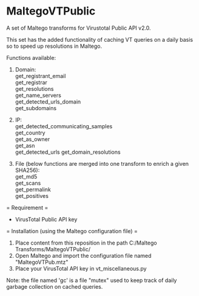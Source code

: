 # MaltegoVTPublic
A set of Maltego transforms for Virustotal Public API v2.0.   

This set has the added functionality of caching VT queries on a daily basis so to speed up resolutions in Maltego.  

Functions available:  

1) Domain:  
  get_registrant_email  
  get_registrar  
  get_resolutions  
  get_name_servers  
  get_detected_urls_domain  
  get_subdomains  
  
2) IP:  
  get_detected_communicating_samples  
  get_country  
  get_as_owner  
  get_asn  
  get_detected_urls
  get_domain_resolutions  
  
3) File (below functions are merged into one transform to enrich a given SHA256):  
  get_md5  
  get_scans  
  get_permalink  
  get_positives  

= Requirement =  
  + VirusTotal Public API key

= Installation (using the Maltego configuration file) =  
  1) Place content from this reposition in the path C:/Maltego Transforms/MaltegoVTPublic/  
  2) Open Maltego and import the configuration file named "MaltegoVTPub.mtz"  
  3) Place your VirusTotal API key in vt_miscellaneous.py

Note: the file named 'gc' is a file "mutex" used to keep track of daily garbage collection on cached queries.
